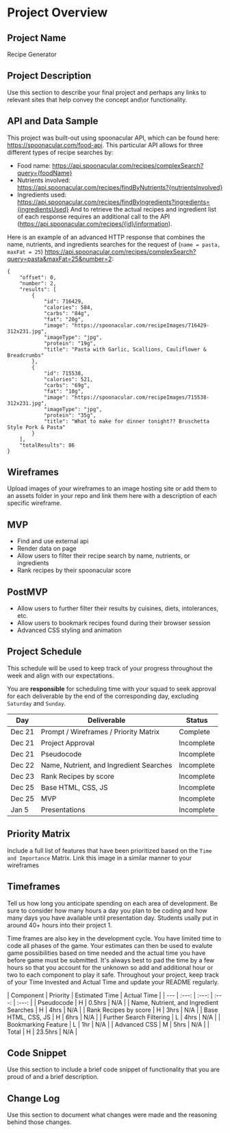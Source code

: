 # Project Overview

## Project Name

Recipe Generator

## Project Description

Use this section to describe your final project and perhaps any links to relevant sites that help convey the concept and\or functionality.

## API and Data Sample

This project was built-out using spoonacular API, which can be found here: https://spoonacular.com/food-api. This particular API allows for three different types of recipe searches by: 
- Food name: https://api.spoonacular.com/recipes/complexSearch?query={foodName}
- Nutrients involved: https://api.spoonacular.com/recipes/findByNutrients?{nutrientsInvolved}
- Ingredients used: https://api.spoonacular.com/recipes/findByIngredients?ingredients={ingredientsUsed}
And to retrieve the actual recipes and ingredient list of each response requires an additional call to the API (https://api.spoonacular.com/recipes/{id}/information).

Here is an example of an advanced HTTP response that combines the name, nutrients, and ingredients searches for the request of (```name = pasta, maxFat = 25```) https://api.spoonacular.com/recipes/complexSearch?query=pasta&maxFat=25&number=2:
```
{
    "offset": 0,
    "number": 2,
    "results": [
        {
            "id": 716429,
            "calories": 584,
            "carbs": "84g",
            "fat": "20g",
            "image": "https://spoonacular.com/recipeImages/716429-312x231.jpg",
            "imageType": "jpg",
            "protein": "19g",
            "title": "Pasta with Garlic, Scallions, Cauliflower & Breadcrumbs"
        },
        {
            "id": 715538,
            "calories": 521,
            "carbs": "69g",
            "fat": "10g",
            "image": "https://spoonacular.com/recipeImages/715538-312x231.jpg",
            "imageType": "jpg",
            "protein": "35g",
            "title": "What to make for dinner tonight?? Bruschetta Style Pork & Pasta"
        }
    ],
    "totalResults": 86
}
```

## Wireframes

Upload images of your wireframes to an image hosting site or add them to an assets folder in your repo and link them here with a description of each specific wireframe.

## MVP 

- Find and use external api 
- Render data on page 
- Allow users to filter their recipe search by name, nutrients, or ingredients
- Rank recipes by their spoonacular score

## PostMVP  

- Allow users to further filter their results by cuisines, diets, intolerances, etc.
- Allow users to bookmark recipes found during their browser session
- Advanced CSS styling and animation

## Project Schedule

This schedule will be used to keep track of your progress throughout the week and align with our expectations.  

You are **responsible** for scheduling time with your squad to seek approval for each deliverable by the end of the corresponding day, excluding `Saturday` and `Sunday`.

|  Day | Deliverable | Status
|---|---| ---|
|Dec 21| Prompt / Wireframes / Priority Matrix | Complete
|Dec 21| Project Approval | Incomplete
|Dec 21| Pseudocode | Incomplete
|Dec 22| Name, Nutrient, and Ingredient Searches | Incomplete
|Dec 23| Rank Recipes by score | Incomplete
|Dec 25| Base HTML, CSS, JS | Incomplete
|Dec 25| MVP | Incomplete
|Jan 5| Presentations | Incomplete

## Priority Matrix

Include a full list of features that have been prioritized based on the `Time and Importance` Matrix.  Link this image in a similar manner to your wireframes

## Timeframes

Tell us how long you anticipate spending on each area of development. Be sure to consider how many hours a day you plan to be coding and how many days you have available until presentation day. Students usally put in around 40+ hours into their project 1.

Time frames are also key in the development cycle.  You have limited time to code all phases of the game.  Your estimates can then be used to evalute game possibilities based on time needed and the actual time you have before game must be submitted. It's always best to pad the time by a few hours so that you account for the unknown so add and additional hour or two to each component to play it safe. Throughout your project, keep track of your Time Invested and Actual Time and update your README regularly.

| Component | Priority | Estimated Time | Actual Time |
| --- | :---: |  :---: | :---: | :---: |
| Pseudocode | H | 0.5hrs | N/A |
| Name, Nutrient, and Ingredient Searches | H | 4hrs | N/A |
| Rank Recipes by score | H | 3hrs | N/A |
| Base HTML, CSS, JS | H | 6hrs | N/A |
| Further Search Filtering | L | 4hrs | N/A |
| Bookmarking Feature | L | 1hr | N/A |
| Advanced CSS | M | 5hrs | N/A |
| Total | H | 23.5hrs | N/A |

## Code Snippet

Use this section to include a brief code snippet of functionality that you are proud of and a brief description.  

## Change Log
 Use this section to document what changes were made and the reasoning behind those changes.  
